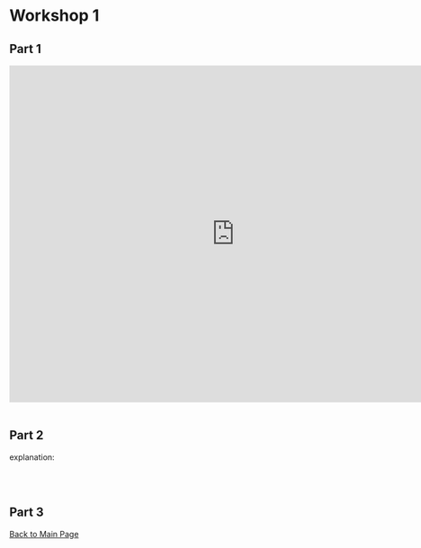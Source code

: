 # Workshop 1


## Part 1
<iframe src="https://data.oecd.org/chart/6SiZ" width="800" height="600" style="border: 0" mozallowfullscreen="true" webkitallowfullscreen="true" allowfullscreen="true"><a href="https://data.oecd.org/chart/6SiZ" target="_blank">OECD Chart: General government debt, Total, % of GDP, Annual, 2018</a></iframe>

<br/>
<br/>

## Part 2
<div class="flourish-embed flourish-chart" data-src="visualisation/11730569" data-width="80%"><script src="https://public.flourish.studio/resources/embed.js"></script></div>

explanation:

<br/>
<br/>

## Part 3

[Back to Main Page](README.md)
